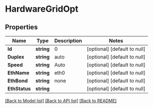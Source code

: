 # HardwareGridOpt

## Properties
Name | Type | Description | Notes
------------ | ------------- | ------------- | -------------
**Id** | **string** | 0 | [optional] [default to null]
**Duplex** | **string** | auto | [optional] [default to null]
**Speed** | **string** | Auto | [optional] [default to null]
**EthName** | **string** | eth0 | [optional] [default to null]
**EthBond** | **string** | none | [optional] [default to null]
**EthStatus** | **string** |  | [optional] [default to null]

[[Back to Model list]](../README.md#documentation-for-models) [[Back to API list]](../README.md#documentation-for-api-endpoints) [[Back to README]](../README.md)

